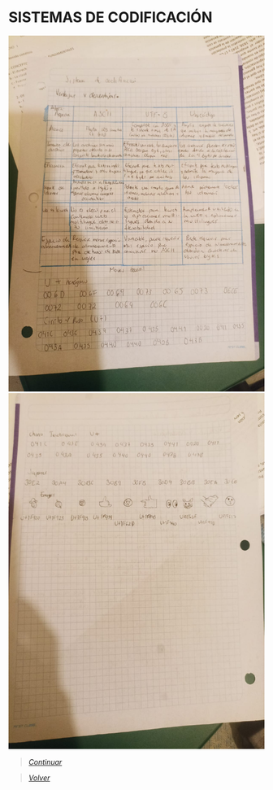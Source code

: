 # SISTEMAS DE CODIFICACIÓN

<img src="https://github.com/m0ii6s/README/blob/main/Imagenes/Tarea%202.2%20(1).jpeg" height="700">

<img src="https://github.com/m0ii6s/README/blob/main/Imagenes/Tarea%202.2%20(2).jpeg" height="700">

> [*Continuar*](Tarea2-3.md)

> [*Volver*](Tarea2-1.md)
